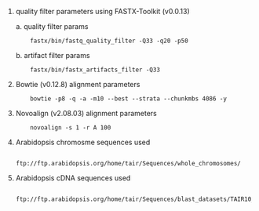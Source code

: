 1. quality filter parameters using FASTX-Toolkit (v0.0.13)

	a. quality filter  params
	
	```
		fastx/bin/fastq_quality_filter -Q33 -q20 -p50
	```
	
	b. artifact filter params
	
	```
		fastx/bin/fastx_artifacts_filter -Q33
	```
	
	
	
2. Bowtie (v0.12.8) alignment parameters
	
	```
		bowtie -p8 -q -a -m10 --best --strata --chunkmbs 4086 -y
	```
	
3. Novoalign (v2.08.03) alignment parameters
	
	```
		novoalign -s 1 -r A 100
	```
	
4. Arabidopsis chromosme sequences used
	
	```
		ftp://ftp.arabidopsis.org/home/tair/Sequences/whole_chromosomes/
	```
	
5. Arabidopsis cDNA sequences	used

	```
		ftp://ftp.arabidopsis.org/home/tair/Sequences/blast_datasets/TAIR10_blastsets/TAIR10_cdna_20101214_updated
	```